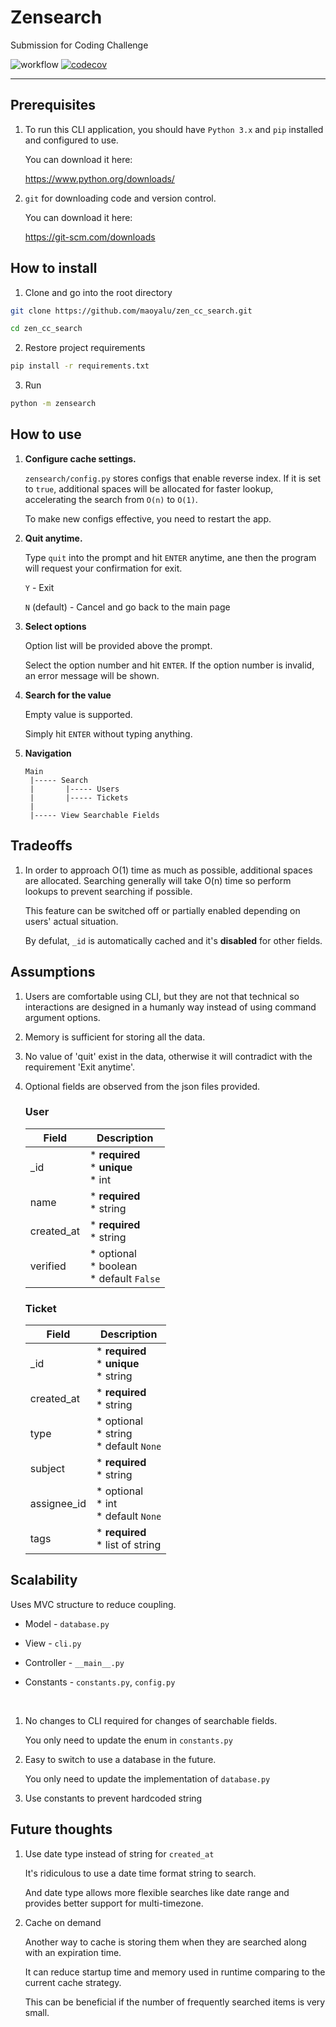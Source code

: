 # Zensearch

Submission for Coding Challenge

![workflow](https://github.com/maoyalu/zen_cc_search/actions/workflows/ci.yml/badge.svg)
[![codecov](https://codecov.io/gh/maoyalu/zen_cc_search/branch/master/graph/badge.svg?token=0NNV59BG3O)](https://codecov.io/gh/maoyalu/zen_cc_search)

---

## Prerequisites

1. To run this CLI application, you should have `Python 3.x` and `pip` installed and configured to use.

    You can download it here:

    https://www.python.org/downloads/

2. `git` for downloading code and version control.
    
    You can download it here:

    https://git-scm.com/downloads

## How to install

1. Clone and go into the root directory

```bash
git clone https://github.com/maoyalu/zen_cc_search.git

cd zen_cc_search
```

2. Restore project requirements

```bash
pip install -r requirements.txt
```

3. Run

```bash
python -m zensearch
```

## How to use

1. **Configure cache settings.**

    `zensearch/config.py` stores configs that enable reverse index. If it is set to `true`, additional spaces will be allocated for faster lookup, accelerating the search from `O(n)` to `O(1)`.

    To make new configs effective, you need to restart the app.

2. **Quit anytime.**

    Type `quit` into the prompt and hit `ENTER` anytime, ane then the program will request your confirmation for exit.

    `Y` - Exit

    `N` (default) - Cancel and go back to the main page

3. **Select options**

    Option list will be provided above the prompt.

    Select the option number and hit `ENTER`. If the option number is invalid, an error message will be shown.

4. **Search for the value**

    Empty value is supported.
    
    Simply hit `ENTER` without typing anything.

5. **Navigation**

    ```
    Main
     |----- Search
     |       |----- Users
     |       |----- Tickets
     |
     |----- View Searchable Fields

## Tradeoffs

1. In order to approach O(1) time as much as possible, additional spaces are allocated. Searching generally will take O(n) time so perform lookups to prevent searching if possible. 

    This feature can be switched off or partially enabled depending on users' actual situation.

    By defulat, `_id` is automatically cached and it's **disabled** for other fields.

## Assumptions

1. Users are comfortable using CLI, but they are not that technical so interactions are designed in a humanly way instead of using command argument options.

2. Memory is sufficient for storing all the data.

3. No value of 'quit' exist in the data, otherwise it will contradict with the requirement 'Exit anytime'.

4. Optional fields are observed from the json files provided.

    ### User

    | Field | Description |
    |--|--|
    | _id | * **required**<br/>* **unique**<br/>* int |
    | name | * **required**<br/>* string |
    | created_at | * **required**<br/>* string |
    | verified | * optional<br/>* boolean<br/>* default `False`

    ### Ticket

    | Field | Description |
    |--|--|
    | _id | * **required**<br/>* **unique**<br/>* string |
    | created_at | * **required**<br/>* string |
    | type | * optional<br/>* string<br/>* default `None` |
    | subject | * **required**<br/>* string |
    | assignee_id | * optional<br/>* int<br/>* default `None` |
    | tags | * **required**<br/>* list of string |


## Scalability

Uses MVC structure to reduce coupling.

* Model - `database.py`
    
* View - `cli.py`

* Controller - `__main__.py`

* Constants - `constants.py`, `config.py`

<br/>

1. No changes to CLI required for changes of searchable fields.

    You only need to update the enum in `constants.py`

2. Easy to switch to use a database in the future.

    You only need to update the implementation of `database.py`

3. Use constants to prevent hardcoded string

## Future thoughts

1. Use date type instead of string for `created_at`

    It's ridiculous to use a date time format string to search.

    And date type allows more flexible searches like date range and provides better support for multi-timezone.

2. Cache on demand

    Another way to cache is storing them when they are searched along with an expiration time.

    It can reduce startup time and memory used in runtime comparing to the current cache strategy.

    This can be beneficial if the number of frequently searched items is very small.
